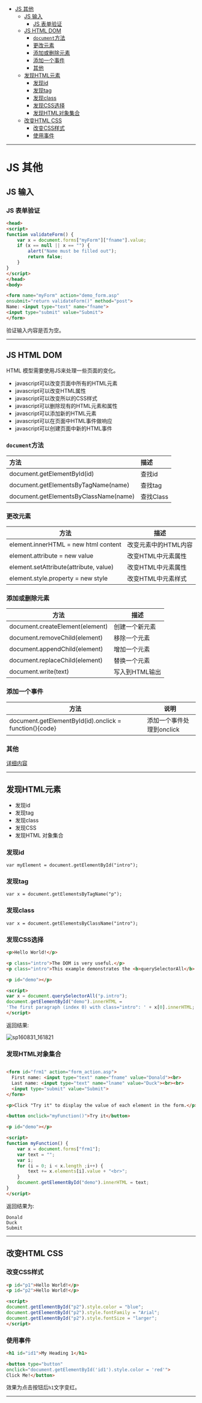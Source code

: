 <!--toc-->

- [JS 其他](#js-其他)
	- [JS 输入](#js-输入)
		- [JS 表单验证](#js-表单验证)
	- [JS HTML DOM](#js-html-dom)
		- [`document`方法](#document方法)
		- [更改元素](#更改元素)
		- [添加或删除元素](#添加或删除元素)
		- [添加一个事件](#添加一个事件)
		- [其他](#其他)
	- [发现HTML元素](#发现html元素)
		- [发现id](#发现id)
		- [发现tag](#发现tag)
		- [发现class](#发现class)
		- [发现CSS选择](#发现css选择)
		- [发现HTML对象集合](#发现html对象集合)
	- [改变HTML CSS](#改变html-css)
		- [改变CSS样式](#改变css样式)
		- [使用事件](#使用事件)

<!-- tocstop -->

----

# JS 其他

## JS 输入

### JS 表单验证

```HTML
<head>
<script>
function validateForm() {
    var x = document.forms["myForm"]["fname"].value;
    if (x == null || x == "") {
        alert("Name must be filled out");
        return false;
    }
}
</script>
</head>
<body>

<form name="myForm" action="demo_form.asp"
onsubmit="return validateForm()" method="post">
Name: <input type="text" name="fname">
<input type="submit" value="Submit">
</form>
```
验证输入内容是否为空。


----


## JS HTML DOM

HTML 模型需要使用JS来处理一些页面的变化。

* javascript可以改变页面中所有的HTML元素
* javascript可以改变HTML属性
* javascript可以改变所以的CSS样式
* javascript可以删除现有的HTML元素和属性
* javascript可以添加新的HTML元素
* javascript可以在页面中HTML事件做响应
* javascript可以创建页面中新的HTML事件

### `document`方法

|方法|描述|
|:---|:----|
|document.getElementById(id)|查找id|
|document.getElementsByTagName(name)|查找tag|
|document.getElementsByClassName(name)|查找Class|

### 更改元素

|方法|描述|
|----|-----|
|element.innerHTML =  new html content|改变元素中的HTML内容|
|element.attribute = new value|改变HTML中元素属性|
|element.setAttribute(attribute, value)|改变HTML中元素属性|
|element.style.property = new style|改变HTML中元素样式|

### 添加或删除元素

|方法|描述|
|----|----|
|document.createElement(element)|创建一个新元素|
|document.removeChild(element)|移除一个元素|
|document.appendChild(element)|增加一个元素|
|document.replaceChild(element)|替换一个元素|
|document.write(text)|写入到HTML输出|

### 添加一个事件

| 方法 | 说明 |
|--|--|
| document.getElementById(id).onclick = function(){code} | 添加一个事件处理到onclick |


### 其他

[详细内容](http://www.w3schools.com/js/js_htmldom_document.asp)


----

## 发现HTML元素

* 发现id
* 发现tag
* 发现class
* 发现CSS
* 发现HTML 对象集合

### 发现id

```JS
var myElement = document.getElementById("intro");
```

### 发现tag

```JS
var x = document.getElementsByTagName("p");
```

### 发现class

```JS
var x = document.getElementsByClassName("intro");
```

### 发现CSS选择

```HTML
<p>Hello World!</p>

<p class="intro">The DOM is very useful.</p>
<p class="intro">This example demonstrates the <b>querySelectorAll</b> method.</p>

<p id="demo"></p>

<script>
var x = document.querySelectorAll("p.intro");
document.getElementById("demo").innerHTML =
'The first paragraph (index 0) with class="intro": ' + x[0].innerHTML;
</script>
```
返回结果:

![sp160831_161821](http://ooo.0o0.ooo/2016/08/31/57c692d65f0f2.png)

<!-- ![sp160831_161821](/assets/sp160831_161821.png) -->

### 发现HTML对象集合

```HTML

<form id="frm1" action="form_action.asp">
  First name: <input type="text" name="fname" value="Donald"><br>
  Last name: <input type="text" name="lname" value="Duck"><br><br>
  <input type="submit" value="Submit">
</form>

<p>Click "Try it" to display the value of each element in the form.</p>

<button onclick="myFunction()">Try it</button>

<p id="demo"></p>

<script>
function myFunction() {
    var x = document.forms["frm1"];
    var text = "";
    var i;
    for (i = 0; i < x.length ;i++) {
        text += x.elements[i].value + "<br>";
    }
    document.getElementById("demo").innerHTML = text;
}
</script>
```
返回结果为:

```
Donald
Duck
Submit
```

----


## 改变HTML CSS

### 改变CSS样式

```HTML
<p id="p1">Hello World!</p>
<p id="p2">Hello World!</p>

<script>
document.getElementById("p2").style.color = "blue";
document.getElementById("p2").style.fontFamily = "Arial";
document.getElementById("p2").style.fontSize = "larger";
</script>
```

### 使用事件

```HTML
<h1 id="id1">My Heading 1</h1>

<button type="button"
onclick="document.getElementById('id1').style.color = 'red'">
Click Me!</button>
```
效果为点击按钮后`h1`文字变红。


----
